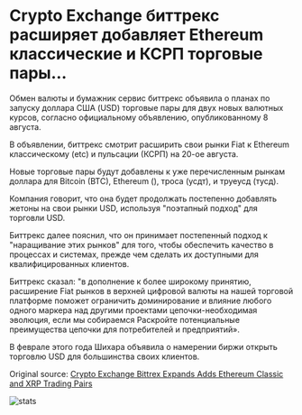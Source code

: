 # Crypto Exchange биттрекс расширяет добавляет Ethereum классические и КСРП торговые пары...

Обмен валюты и бумажник сервис биттрекс объявила о планах по запуску доллара США (USD) торговые пары для двух новых валютных курсов, согласно официальному объявлению, опубликованному 8 августа.

В объявлении, биттрекс смотрит расширить свои рынки Fiat к Ethereum классическому (etc) и пульсации (КСРП) на 20-ое августа.

Новые торговые пары будут добавлены к уже перечисленным рынкам доллара для Bitcoin (BTC), Ethereum (), троса (усдт), и труеусд (тусд).

Компания говорит, что она будет продолжать постепенно добавлять жетоны на свои рынки USD, используя "поэтапный подход" для торговли USD.

Биттрекс далее пояснил, что он принимает постепенный подход к "наращивание этих рынков" для того, чтобы обеспечить качество в процессах и системах, прежде чем сделать их доступными для квалифицированных клиентов.

Биттрекс сказал: "в дополнение к более широкому принятию, расширение Fiat рынков в верхней цифровой валюты на нашей торговой платформе поможет ограничить доминирование и влияние любого одного маркера над другими проектами цепочки-необходимая эволюция, если мы собираемся Раскройте потенциальные преимущества цепочки для потребителей и предприятий».

В феврале этого года Шихара объявила о намерении биржи открыть торговлю USD для большинства своих клиентов.

Original source: [Crypto Exchange Bittrex Expands Adds Ethereum Classic and XRP Trading Pairs](https://cointelegraph.com/news/crypto-exchange-bittrex-expands-adds-ethereum-classic-and-xrp-trading-pairs)

![stats](https://c.statcounter.com/11760860/0/a89fa40b/1/ "stats")